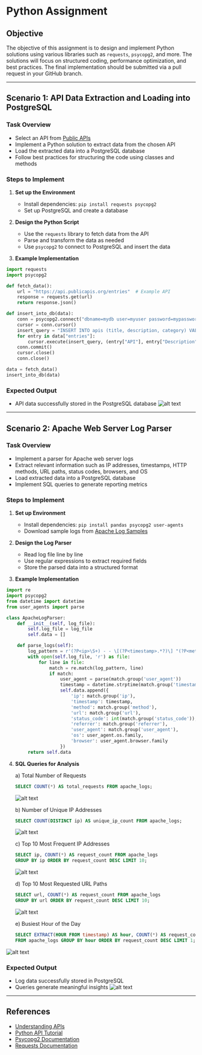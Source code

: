 # Python Assignment

## Objective
The objective of this assignment is to design and implement Python solutions using various libraries such as `requests`, `psycopg2`, and more. The solutions will focus on structured coding, performance optimization, and best practices. The final implementation should be submitted via a pull request in your GitHub branch.

---

## Scenario 1: API Data Extraction and Loading into PostgreSQL

### Task Overview
- Select an API from [Public APIs](https://github.com/public-apis/public-apis)
- Implement a Python solution to extract data from the chosen API
- Load the extracted data into a PostgreSQL database
- Follow best practices for structuring the code using classes and methods

### Steps to Implement
1. **Set up the Environment**
   - Install dependencies: `pip install requests psycopg2`
   - Set up PostgreSQL and create a database
   
2. **Design the Python Script**
   - Use the `requests` library to fetch data from the API
   - Parse and transform the data as needed
   - Use `psycopg2` to connect to PostgreSQL and insert the data

3. **Example Implementation**
```python
import requests
import psycopg2

def fetch_data():
    url = "https://api.publicapis.org/entries"  # Example API
    response = requests.get(url)
    return response.json()

def insert_into_db(data):
    conn = psycopg2.connect("dbname=mydb user=myuser password=mypassword host=localhost")
    cursor = conn.cursor()
    insert_query = "INSERT INTO apis (title, description, category) VALUES (%s, %s, %s)"
    for entry in data["entries"]:
        cursor.execute(insert_query, (entry["API"], entry["Description"], entry["Category"]))
    conn.commit()
    cursor.close()
    conn.close()

data = fetch_data()
insert_into_db(data)
```

### Expected Output
- API data successfully stored in the PostgreSQL database
![alt text](weather_data.png)
---

## Scenario 2: Apache Web Server Log Parser

### Task Overview
- Implement a parser for Apache web server logs
- Extract relevant information such as IP addresses, timestamps, HTTP methods, URL paths, status codes, browsers, and OS
- Load extracted data into a PostgreSQL database
- Implement SQL queries to generate reporting metrics

### Steps to Implement
1. **Set up Environment**
   - Install dependencies: `pip install pandas psycopg2 user-agents`
   - Download sample logs from [Apache Log Samples](https://github.com/elastic/examples/blob/master/Common%20Data%20Formats/apache_logs/apache_logs)

2. **Design the Log Parser**
   - Read log file line by line
   - Use regular expressions to extract required fields
   - Store the parsed data into a structured format
   
3. **Example Implementation**
```python
import re
import psycopg2
from datetime import datetime
from user_agents import parse

class ApacheLogParser:
    def __init__(self, log_file):
        self.log_file = log_file
        self.data = []

    def parse_logs(self):
        log_pattern = r'(?P<ip>\S+) - - \[(?P<timestamp>.*?)\] "(?P<method>\S+) (?P<url>\S+) \S+" (?P<status_code>\d+) \S+ "(?P<referrer>.*?)" "(?P<user_agent>.*?)"'
        with open(self.log_file, 'r') as file:
            for line in file:
                match = re.match(log_pattern, line)
                if match:
                    user_agent = parse(match.group('user_agent'))
                    timestamp = datetime.strptime(match.group('timestamp'), "%d/%b/%Y:%H:%M:%S %z")
                    self.data.append({
                        'ip': match.group('ip'),
                        'timestamp': timestamp,
                        'method': match.group('method'),
                        'url': match.group('url'),
                        'status_code': int(match.group('status_code')),
                        'referrer': match.group('referrer'),
                        'user_agent': match.group('user_agent'),
                        'os': user_agent.os.family,
                        'browser': user_agent.browser.family
                    })
        return self.data
```

4. **SQL Queries for Analysis**
    
    a) Total Number of Requests
    ```sql
    SELECT COUNT(*) AS total_requests FROM apache_logs;
    ```
    ![alt text](1.png)


    b) Number of Unique IP Addresses
    ```sql
    SELECT COUNT(DISTINCT ip) AS unique_ip_count FROM apache_logs;
    ```
    ![alt text](2.png)


    c) Top 10 Most Frequent IP Addresses
    ```sql
    SELECT ip, COUNT(*) AS request_count FROM apache_logs
    GROUP BY ip ORDER BY request_count DESC LIMIT 10;
    ```
    ![alt text](3.png)


    d) Top 10 Most Requested URL Paths
    ```sql
    SELECT url, COUNT(*) AS request_count FROM apache_logs
    GROUP BY url ORDER BY request_count DESC LIMIT 10;
    ```
    ![alt text](4.png)


    e) Busiest Hour of the Day
    ```sql
    SELECT EXTRACT(HOUR FROM timestamp) AS hour, COUNT(*) AS request_count
    FROM apache_logs GROUP BY hour ORDER BY request_count DESC LIMIT 1;
    ```
![alt text](5.png)


### Expected Output
- Log data successfully stored in PostgreSQL
- Queries generate meaningful insights
![alt text](apache_logs.png)
---
## References
- [Understanding APIs](https://seattledataguy.substack.com/p/from-basics-to-challenges-a-data)
- [Python API Tutorial](https://realpython.com/tutorials/api/)
- [Psycopg2 Documentation](https://pypi.org/project/psycopg2/)
- [Requests Documentation](https://pypi.org/project/requests/)




